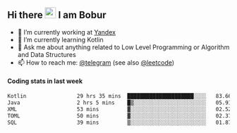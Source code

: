 ## Hi there <img src="https://media.giphy.com/media/hvRJCLFzcasrR4ia7z/giphy.gif" width="25px" height="25px"> I am Bobur

- 💼 I’m currently working at [Yandex](https://yandex.ru/)
- 🌱 I’m currently learning Kotlin
- 💬 Ask me about anything related to Low Level Programming or Algorithm and Data Structures
- 📫 How to reach me: [@telegram](https://t.me/octoant) (see also [@leetcode](https://leetcode.com/octoant/))    

#### Coding stats in last week

<!--START_SECTION:waka-->

```txt
Kotlin                29 hrs 35 mins  █████████████████████░░░░   83.66 %
Java                  2 hrs 5 mins    █▒░░░░░░░░░░░░░░░░░░░░░░░   05.91 %
XML                   53 mins         ▓░░░░░░░░░░░░░░░░░░░░░░░░   02.52 %
TOML                  50 mins         ▓░░░░░░░░░░░░░░░░░░░░░░░░   02.37 %
SQL                   39 mins         ▒░░░░░░░░░░░░░░░░░░░░░░░░   01.87 %
```

<!--END_SECTION:waka-->
